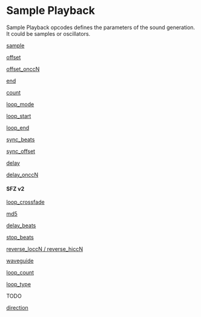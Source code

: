 ---
---
# Sample Playback

Sample Playback opcodes defines the parameters of the sound generation.
It could be samples or oscillators.

[sample](/opcodes/sample)

[offset](/opcodes/offset)

[offset_onccN](/opcodes/offset)

[end](/opcodes/end)

[count](/opcodes/count)

[loop_mode](/opcodes/loop_mode)

[loop_start](/opcodes/loop_start)

[loop_end](/opcodes/loop_end)

[sync_beats](/opcodes/sync_beats)

[sync_offset](/opcodes/sync_offset)

[delay](/opcodes/delay)

[delay_onccN](/opcodes/delay)

#### SFZ v2

[loop_crossfade](/opcodes/loop_crossfade)

[md5](/opcodes/md5)

[delay_beats](/opcodes/delay_beats)

[stop_beats](/opcodes/stop_beats)

[reverse_loccN / reverse_hiccN](/opcodes/reverse_lo_hiccN)

[waveguide](/opcodes/waveguide)

[loop_count](/opcodes/loop_count)

[loop_type](/opcodes/loop_type)

TODO

[direction](/opcodes/direction)
